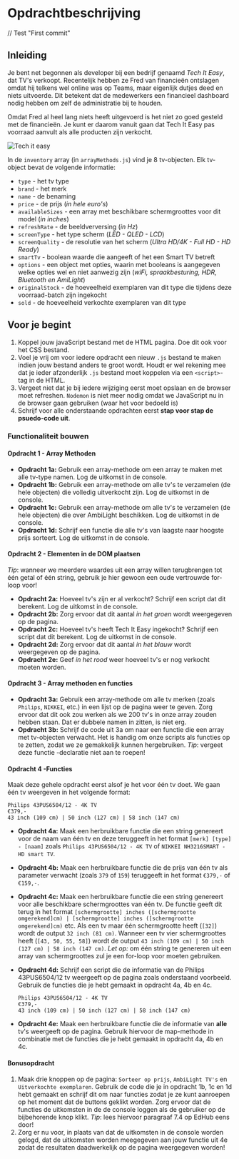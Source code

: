 # Opdrachtbeschrijving
// Test "First commit"

## Inleiding

Je bent net begonnen als developer bij een bedrijf genaamd _Tech It Easy_, dat TV's verkoopt. Recentelijk hebben ze Fred
van financieën ontslagen omdat hij telkens wel online was op Teams, maar eigenlijk dutjes deed en niets uitvoerde. Dit
betekent dat de medewerkers een financieel dashboard nodig hebben om zelf de administratie bij te houden.

Omdat Fred al heel lang niets heeft uitgevoerd is het niet zo goed gesteld met de financieën. Je kunt er daarom vanuit
gaan dat Tech It Easy pas voorraad aanvult als alle producten zijn verkocht.

![Tech it easy](./assets/tech_it_easy.png)

In de `inventory` array (in `arrayMethods.js`) vind je 8 tv-objecten. Elk tv-object bevat de volgende informatie:

* `type` - het tv type
* `brand` - het merk
* `name` - de benaming
* `price` - de prijs (_in hele euro's_)
* `availableSizes` - een array met beschikbare schermgroottes voor dit model (_in inches_)
* `refreshRate` - de beeldverversing (_in Hz_)
* `screenType` - het type scherm (_LED - QLED - LCD_)
* `screenQuality` - de resolutie van het scherm (_Ultra HD/4K - Full HD - HD Ready_)
* `smartTv` - boolean waarde die aangeeft of het een Smart TV betreft
* `options` - een object met opties, waarin met booleans is aangegeven welke opties wel en niet aanwezig zijn (_wiFi,
  spraakbesturing, HDR, Bluetooth en AmiLight_)
* `originalStock` - de hoeveelheid exemplaren van dit type die tijdens deze voorraad-batch zijn ingekocht
* `sold` - de hoeveelheid verkochte exemplaren van dit type

## Voor je begint

1. Koppel jouw javaScript bestand met de HTML pagina. Doe dit ook voor het CSS bestand.
2. Voel je vrij om voor iedere opdracht een nieuw `.js` bestand te maken indien jouw bestand anders te groot wordt.
   Houdt er wel rekening mee dat je ieder afzonderlijk `.js` bestand moet koppelen via een `<script>`-tag in de HTML.
3. Vergeet niet dat je bij iedere wijziging eerst moet opslaan en de browser moet refreshen. `Nodemon` is niet meer
   nodig omdat we JavaScript nu in de browser gaan gebruiken (waar het voor bedoeld is)
4. Schrijf voor alle onderstaande opdrachten eerst **stap voor stap de psuedo-code uit**.

### Functionaliteit bouwen

#### Opdracht 1 - Array Methoden

* **Opdracht 1a:** Gebruik een array-methode om een array te maken met alle tv-type namen. Log de uitkomst in de
  console.
* **Opdracht 1b:** Gebruik een array-methode om alle tv's te verzamelen (de hele objecten) die volledig uitverkocht
  zijn. Log de uitkomst in de console.
* **Opdracht 1c:** Gebruik een array-methode om alle tv's te verzamelen (de hele objecten) die over AmbiLight
  beschikken. Log de uitkomst in de console.
* **Opdracht 1d:** Schrijf een functie die alle tv's van laagste naar hoogste prijs sorteert. Log de uitkomst in de
  console.

#### Opdracht 2 - Elementen in de DOM plaatsen

_Tip_: wanneer we meerdere waardes uit een array willen terugbrengen tot één getal of één string, gebruik je hier gewoon
een oude vertrouwde for-loop voor!

* **Opdracht 2a:** Hoeveel tv's zijn er al verkocht? Schrijf een script dat dit berekent. Log de uitkomst in de console.
* **Opdracht 2b:** Zorg ervoor dat dit aantal _in het groen_ wordt weergegeven op de pagina.
* **Opdracht 2c:** Hoeveel tv's heeft Tech It Easy ingekocht? Schrijf een script dat dit berekent. Log de uitkomst in de
  console.
* **Opdracht 2d:** Zorg ervoor dat dit aantal _in het blauw_ wordt weergegeven op de pagina.
* **Opdracht 2e:** Geef _in het rood_ weer hoeveel tv's er nog verkocht moeten worden.

#### Opdracht 3 - Array methoden en functies

* **Opdracht 3a:** Gebruik een array-methode om alle tv merken (zoals `Philips`, `NIKKEI`, etc.) in een lijst op de
  pagina weer te geven. Zorg ervoor dat dit ook zou werken als we 200 tv's in onze array zouden hebben staan. Dat er
  dubbele namen in zitten, is niet erg.
* **Opdracht 3b:** Schrijf de code uit 3a om naar een functie die een array met tv-objecten verwacht. Het is handig om
  onze scripts als functies op te zetten, zodat we ze gemakkelijk kunnen hergebruiken. _Tip_: vergeet deze functie
  -declaratie niet aan te roepen!

#### Opdracht 4 -Functies

Maak deze gehele opdracht eerst alsof je het voor één tv doet. We gaan één tv weergeven in het volgende format:

  ```
  Philips 43PUS6504/12 - 4K TV
  €379,-
  43 inch (109 cm) | 50 inch (127 cm) | 58 inch (147 cm)
  ```

* **Opdracht 4a:** Maak een herbruikbare functie die een string genereert voor de naam van één tv en deze teruggeeft in het format `[merk] [type] - [naam]` zoals `Philips 43PUS6504/12 - 4K TV` of `NIKKEI NH3216SMART - HD smart TV`.

* **Opdracht 4b:** Maak een herbruikbare functie die de prijs van één tv als parameter verwacht (zoals `379` of `159`) teruggeeft in het format `€379,-` of `€159,-`.

* **Opdracht 4c:** Maak een herbruikbare functie die een string genereert voor alle beschikbare schermgroottes van één tv. De functie geeft dit terug in het format `[schermgrootte] inches ([schermgrootte omgerekend]cm) | [schermgrootte] inches ([schermgrootte omgerekend]cm)`
  etc. Als een tv maar één schermgrootte heeft (`[32]`) wordt de output `32 inch (81 cm)`. Wanneer een tv vier
  schermgroottes heeft (`[43, 50, 55, 58]`) wordt de output `43 inch (109 cm) | 50 inch (127 cm) | 58 inch (147 cm)`. _Let op:_ om één string te genereren uit een array van schermgroottes zul je een for-loop voor moeten gebruiken.

* **Opdracht 4d:** Schrijf een script die de informatie van de Philips 43PUS6504/12 tv weergeeft op de pagina zoals onderstaand voorbeeld. Gebruik de functies die je hebt gemaakt in opdracht 4a, 4b en 4c.

  ```
  Philips 43PUS6504/12 - 4K TV
  €379,-
  43 inch (109 cm) | 50 inch (127 cm) | 58 inch (147 cm)
  ```

* **Opdracht 4e:** Maak een herbruikbare functie die de informatie van **alle** tv's weergeeft op de pagina. Gebruik hiervoor de map-methode in combinatie met de functies die je hebt gemaakt in opdracht 4a, 4b en 4c.

#### Bonusopdracht

1. Maak drie knoppen op de pagina: `Sorteer op prijs`, `AmbiLight TV's` en `Uitverkochte exemplaren`. Gebruik de code
   die je in opdracht 1b, 1c en 1d hebt gemaakt en schrijf dit om naar functies zodat je ze kunt aanroepen op het moment
   dat de buttons geklikt worden. Zorg ervoor dat de functies de uitkomsten in de de console loggen als de gebruiker op
   de bijbehorende knop klikt. _Tip_: lees hiervoor paragraaf 7.4 op EdHub eens door!
2. Zorg er nu voor, in plaats van dat de uitkomsten in de console worden gelogd, dat de uitkomsten worden meegegeven aan
   jouw functie uit 4e zodat de resultaten daadwerkelijk op de pagina weergegeven worden!
